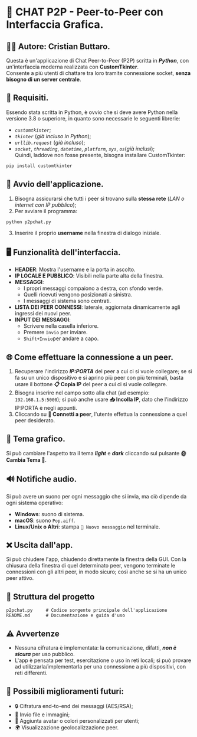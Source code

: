 # 💬 CHAT P2P - Peer-to-Peer con Interfaccia Grafica.

## 👨‍💻 Autore: Cristian Buttaro.
Questa è un'applicazione di Chat Peer-to-Peer (P2P) scritta in **_Python_**, con un'interfaccia moderna realizzata con **CustomTkinter**. <br>Consente a più utenti di chattare tra loro tramite connessione socket, **senza bisogno di un server centrale**.


## 🧰 Requisiti.
Essendo stata scritta in Python, è ovvio che si deve avere Python nella versione 3.8 o superiore, in quanto sono necessarie le seguenti librerie:
- _`customtkinter`_;
- _`tkinter`_ (_già incluso in Python_);
- _`urllib.request`_ (_già incluso_);
- _`socket`_, _`threading`_, _`datetime`_, _`platform`_, _`sys`_, _`os`_(_già inclusi_);<br>
Quindi, laddove non fosse presente, bisogna installare CustomTkinter:

```bash
pip install customtkinter
```


## 🚀 Avvio dell'applicazione.
1. Bisogna assicurarsi che tutti i peer si trovano sulla **stessa rete** (_LAN o internet con IP pubblico_);
2. Per avviare il programma:

```bash
python p2pchat.py
```

3. Inserire il proprio **username** nella finestra di dialogo iniziale.


## 🖥️ Funzionalità dell'interfaccia.
- **HEADER**: Mostra l'username e la porta in ascolto.
- **IP LOCALE E PUBBLICO**: Visibili nella parte alta della finestra.
- **MESSAGGI**:
    - I propri messaggi compaiono a destra, con sfondo verde.
    - Quelli ricevuti vengono posizionati a sinistra.
    - I messaggi di sistema sono centrati.
- **LISTA DEI PEER CONNESSI**: laterale, aggiornata dinamicamente agli ingressi dei nuovi peer.
- **INPUT DEI MESSAGGI**:
    - Scrivere nella casella inferiore.
    - Premere `Invio` per inviare.
    - `Shift+Invio`per andare a capo.


## 🌐 Come effettuare la connessione a un peer.
1. Recuperare l'indirizzo **_IP:PORTA_** del peer a cui ci si vuole collegare; se si fa su un unico dispositivo e si aprino più peer con più terminali, basta usare il bottone **📋 Copia IP** del peer a cui ci si vuole collegare.
2. Bisogna inserire nel campo sotto alla chat (ad esempio: `192.168.1.5:5000`); si può anche usare **📥 Incolla IP**, dato che l'indirizzo IP:PORTA è negli appunti.
3. Cliccando su **🔗 Connetti a peer**, l'utente effettua la connessione a quel peer desiderato.


## 🎨 Tema grafico.
Si può cambiare l'aspetto tra il tema **_light_** e **_dark_** cliccando sul pulsante **🌞 Cambia Tema 🌙**.


## 🔊 Notifiche audio.
Si può avere un suono per ogni messaggio che si invia, ma ciò dipende da ogni sistema operativo:
- **Windows**: suono di sistema.
- **macOS**: suono `Pop.aiff`.
- **Linux/Unix o Altri**: stampa `🔔 Nuovo messaggio` nel terminale.


## ❌ Uscita dall'app.
Si può chiudere l'app, chiudendo direttamente la finestra della GUI.
Con la chiusura della finestra di quel determinato peer, vengono terminate le connessioni con gli altri peer, in modo sicuro; così anche se si ha un unico peer attivo.


## 📁 Struttura del progetto
```
p2pchat.py     # Codice sorgente principale dell'applicazione
README.md      # Documentazione e guida d'uso
```


## ⚠️ Avvertenze
- Nessuna cifratura è implementata: la comunicazione, difatti, **_non è sicura_** per uso pubblico.
- L'app è pensata per test, esercitazione o uso in reti locali; si può provare ad utilizzarla/implementarla per una connessione a più dispositivi, con reti differenti.


## 📌 Possibili miglioramenti futuri:
- 🔒 Cifratura end-to-end dei messaggi (AES/RSA);
- 📁 Invio file e immagini;
- 👤 Aggiunta avatar o colori personalizzati per utenti;
- 🌍 Visualizzazione geolocalizzazione peer.
